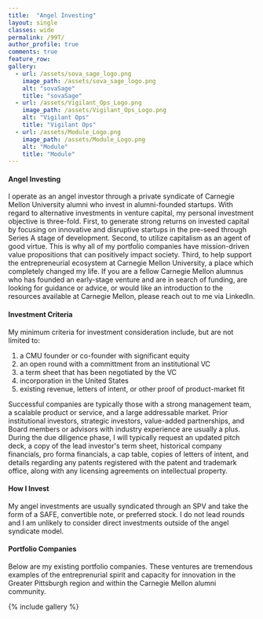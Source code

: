 ```yaml
---
title:  "Angel Investing"
layout: single
classes: wide
permalink: /99T/
author_profile: true
comments: true
feature_row:
gallery:
  - url: /assets/sova_sage_logo.png
    image_path: /assets/sova_sage_logo.png
    alt: "sovaSage"
    title: "sovaSage"
  - url: /assets/Vigilant_Ops_Logo.png
    image_path: /assets/Vigilant_Ops_Logo.png
    alt: "Vigilant Ops"
    title: "Vigilant Ops"
  - url: /assets/Module_Logo.png
    image_path: /assets/Module_Logo.png
    alt: "Module"
    title: "Module"
---
```

#### Angel Investing
I operate as an angel investor through a private syndicate of Carnegie Mellon University alumni who invest in alumni-founded startups. With regard to alternative investments in venture capital, my personal investment objective is three-fold. First, to generate strong returns on invested capital by focusing on innovative and disruptive startups in the pre-seed through Series A stage of development. Second, to utilize capitalism as an agent of good virtue. This is why all of my portfolio companies have mission-driven value propositions that can positively impact society. Third, to help support the entrepreneurial ecosystem at Carnegie Mellon University, a place which completely changed my life. If you are a fellow Carnegie Mellon alumnus who has founded an early-stage venture and are in search of funding, are looking for guidance or advice, or would like an introduction to the resources available at Carnegie Mellon, please reach out to me via LinkedIn.

#### Investment Criteria
My minimum criteria for investment consideration include, but are not limited to:
1. a CMU founder or co-founder with significant equity
2. an open round with a committment from an institutional VC
3. a term sheet that has been negotiated by the VC
4. incorporation in the United States
5. existing revenue, letters of intent, or other proof of product-market fit

Successful companies are typically those with a strong management team, a scalable product or service, and a large addressable market. Prior institutional investors, strategic investors, value-added partnerships, and Board members or advisors with industry experience are usually a plus. During the due diligence phase, I will typically request an updated pitch deck, a copy of the lead investor's term sheet, historical company financials, pro forma financials, a cap table, copies of letters of intent, and details regarding any patents registered with the patent and trademark office, along with any licensing agreements on intellectual property.

#### How I Invest
My angel investments are usually syndicated through an SPV and take the form of a SAFE, convertible note, or preferred stock. I do not lead rounds and I am unlikely to consider direct investments outside of the angel syndicate model.

#### Portfolio Companies
Below are my existing portfolio companies. These ventures are tremendous examples of the entreprenurial spirit and capacity for innovation in the Greater Pittsburgh region and within the Carnegie Mellon alumni community.

{% include gallery %}
